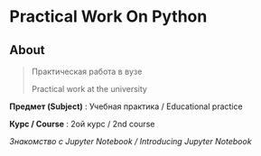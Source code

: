 # Practical Work On Python

## About

> Практическая работа в вузе
>
> Practical work at the university

**Предмет (Subject)** :  Учебная практика / Educational practice

**Курс / Course** : 2ой курс / 2nd course

_Знакомство с Jupyter Notebook / Introducing Jupyter Notebook_
